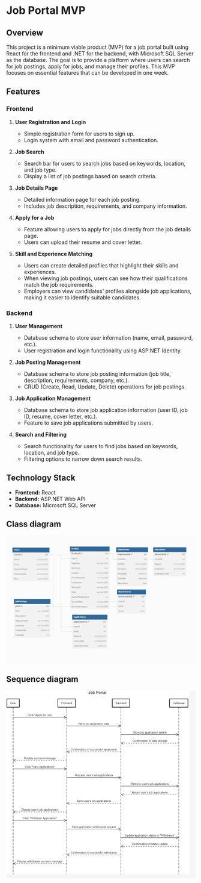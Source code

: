 # Job Portal MVP

## Overview
This project is a minimum viable product (MVP) for a job portal built using React for the frontend and .NET for the backend, with Microsoft SQL Server as the database. The goal is to provide a platform where users can search for job postings, apply for jobs, and manage their profiles. This MVP focuses on essential features that can be developed in one week.

## Features

### Frontend
1. **User Registration and Login**
   - Simple registration form for users to sign up.
   - Login system with email and password authentication.

2. **Job Search**
   - Search bar for users to search jobs based on keywords, location, and job type.
   - Display a list of job postings based on search criteria.

3. **Job Details Page**
   - Detailed information page for each job posting.
   - Includes job description, requirements, and company information.

4. **Apply for a Job**
   - Feature allowing users to apply for jobs directly from the job details page.
   - Users can upload their resume and cover letter.

5. **Skill and Experience Matching**
   - Users can create detailed profiles that highlight their skills and experiences.
   - When viewing job postings, users can see how their qualifications match the job requirements.
   - Employers can view candidates' profiles alongside job applications, making it easier to identify suitable candidates.

### Backend
1. **User Management**
   - Database schema to store user information (name, email, password, etc.).
   - User registration and login functionality using ASP.NET Identity.

2. **Job Posting Management**
   - Database schema to store job posting information (job title, description, requirements, company, etc.).
   - CRUD (Create, Read, Update, Delete) operations for job postings.

3. **Job Application Management**
   - Database schema to store job application information (user ID, job ID, resume, cover letter, etc.).
   - Feature to save job applications submitted by users.

4. **Search and Filtering**
   - Search functionality for users to find jobs based on keywords, location, and job type.
   - Filtering options to narrow down search results.

## Technology Stack
- **Frontend:** React
- **Backend:** ASP.NET Web API
- **Database:** Microsoft SQL Server

## Class diagram

![Class diagram](Class-diagram.png)

## Sequence diagram

![Sequence diagram](sequence-diagram.png)